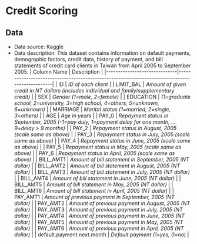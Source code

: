 # Credit Scoring
## Data
- Data source: Kaggle
- Data description: This dataset contains information on default payments, demographic factors, credit data, history of payment, and bill statements of credit card clients in Taiwan from April 2005 to September 2005.
  | Column Name                  | Description                                                                                   |
|------------------------------|-----------------------------------------------------------------------------------------------|
| ID                           | *ID of each client*                                                                           |
| LIMIT_BAL                    | *Amount of given credit in NT dollars (includes individual and family/supplementary credit)*  |
| SEX                          | *Gender (1=male, 2=female)*                                                                   |
| EDUCATION                    | *(1=graduate school, 2=university, 3=high school, 4=others, 5=unknown, 6=unknown)*            |
| MARRIAGE                     | *Marital status (1=married, 2=single, 3=others)*                                              |
| AGE                          | *Age in years*                                                                                |
| PAY_0                        | *Repayment status in September, 2005 (-1=pay duly, 1=payment delay for one month, ... 9=delay > 9 months)* |
| PAY_2                        | *Repayment status in August, 2005 (scale same as above)*                                      |
| PAY_3                        | *Repayment status in July, 2005 (scale same as above)*                                        |
| PAY_4                        | *Repayment status in June, 2005 (scale same as above)*                                        |
| PAY_5                        | *Repayment status in May, 2005 (scale same as above)*                                         |
| PAY_6                        | *Repayment status in April, 2005 (scale same as above)*                                       |
| BILL_AMT1                    | *Amount of bill statement in September, 2005 (NT dollar)*                                     |
| BILL_AMT2                    | *Amount of bill statement in August, 2005 (NT dollar)*                                        |
| BILL_AMT3                    | *Amount of bill statement in July, 2005 (NT dollar)*                                          |
| BILL_AMT4                    | *Amount of bill statement in June, 2005 (NT dollar)*                                          |
| BILL_AMT5                    | *Amount of bill statement in May, 2005 (NT dollar)*                                           |
| BILL_AMT6                    | *Amount of bill statement in April, 2005 (NT dollar)*                                         |
| PAY_AMT1                     | *Amount of previous payment in September, 2005 (NT dollar)*                                  |
| PAY_AMT2                     | *Amount of previous payment in August, 2005 (NT dollar)*                                     |
| PAY_AMT3                     | *Amount of previous payment in July, 2005 (NT dollar)*                                       |
| PAY_AMT4                     | *Amount of previous payment in June, 2005 (NT dollar)*                                       |
| PAY_AMT5                     | *Amount of previous payment in May, 2005 (NT dollar)*                                        |
| PAY_AMT6                     | *Amount of previous payment in April, 2005 (NT dollar)*                                      |
| default.payment.next.month   | *Default payment (1=yes, 0=no)*                                                               |
